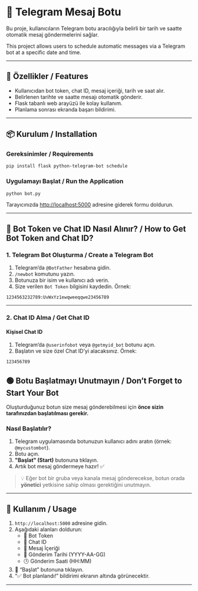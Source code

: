 
# 📩 Telegram Mesaj Botu

Bu proje, kullanıcıların Telegram botu aracılığıyla belirli bir tarih ve saatte otomatik mesaj göndermelerini sağlar.

This project allows users to schedule automatic messages via a Telegram bot at a specific date and time.

---

## 🚀 Özellikler / Features

- Kullanıcıdan bot token, chat ID, mesaj içeriği, tarih ve saat alır.
- Belirlenen tarihte ve saatte mesajı otomatik gönderir.
- Flask tabanlı web arayüzü ile kolay kullanım.
- Planlama sonrası ekranda başarı bildirimi.

---

## 📦 Kurulum / Installation

### Gereksinimler / Requirements

```bash
pip install flask python-telegram-bot schedule
```

### Uygulamayı Başlat / Run the Application

```bash
python bot.py
```

Tarayıcınızda [http://localhost:5000](http://localhost:5000) adresine giderek formu doldurun.

---

## 🤖 Bot Token ve Chat ID Nasıl Alınır? / How to Get Bot Token and Chat ID?

### 1. Telegram Bot Oluşturma / Create a Telegram Bot

1. Telegram’da `@BotFather` hesabına gidin.
2. `/newbot` komutunu yazın.
3. Botunuza bir isim ve kullanıcı adı verin.
4. Size verilen `Bot Token` bilgisini kaydedin. Örnek:

```
1234563232789:UvWxYz1ewqweeqqwe23456789
```

---

### 2. Chat ID Alma / Get Chat ID

#### Kişisel Chat ID

1. Telegram’da `@userinfobot` veya `@getmyid_bot` botunu açın.
2. Başlatın ve size özel Chat ID’yi alacaksınız. Örnek:

```
123456789
```
## 🟢 Botu Başlatmayı Unutmayın / Don’t Forget to Start Your Bot

Oluşturduğunuz botun size mesaj gönderebilmesi için **önce sizin tarafınızdan başlatılması gerekir.**

### Nasıl Başlatılır?

1. Telegram uygulamasında botunuzun kullanıcı adını aratın (örnek: `@mycustombot`).
2. Botu açın.
3. **"Başlat" (Start)** butonuna tıklayın.
4. Artık bot mesaj göndermeye hazır! ✅

> 💡 Eğer bot bir gruba veya kanala mesaj gönderecekse, botun orada **yönetici** yetkisine sahip olması gerektiğini unutmayın.

---

## 📝 Kullanım / Usage

1. `http://localhost:5000` adresine gidin.
2. Aşağıdaki alanları doldurun:
   - 🤖 Bot Token
   - 💬 Chat ID
   - 📨 Mesaj İçeriği
   - 📅 Gönderim Tarihi (YYYY-AA-GG)
   - 🕒 Gönderim Saati (HH:MM)
3. 🚀 “Başlat” butonuna tıklayın.
4. “✅ Bot planlandı!” bildirimi ekranın altında görünecektir.

---

